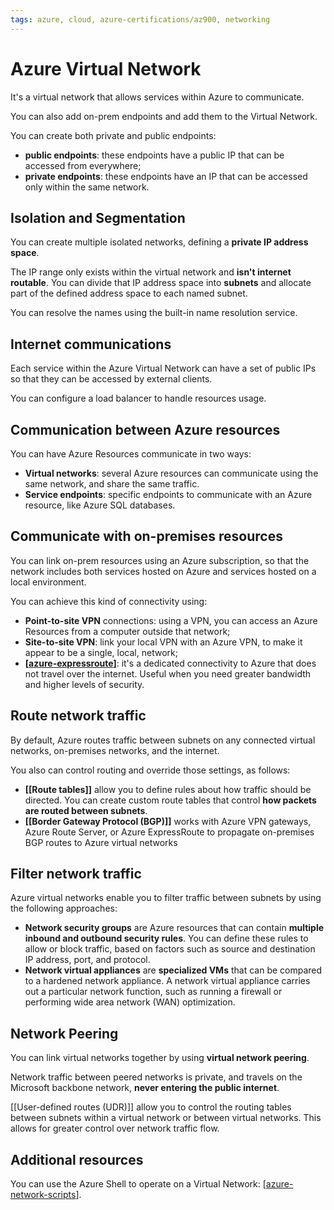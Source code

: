 ```yaml
---
tags: azure, cloud, azure-certifications/az900, networking
---
```


# Azure Virtual Network

It's a virtual network that allows services within Azure to communicate.

You can also add on-prem endpoints and add them to the Virtual Network.

You can create both private and public endpoints:

* **public endpoints**: these endpoints have a public IP that can be accessed from everywhere;
* **private endpoints**: these endpoints have an IP that can be accessed only within the same network.

## Isolation and Segmentation

You can create multiple isolated networks, defining a **private IP address space**.

The IP range only exists within the virtual network and **isn't internet routable**. You can divide that IP address space into **subnets** and allocate part of the defined address space to each named subnet.

You can resolve the names using the built-in name resolution service.

## Internet communications

Each service within the Azure Virtual Network can have a set of public IPs so that they can be accessed by external clients.

You can configure a load balancer to handle resources usage.

## Communication between Azure resources

You can have Azure Resources communicate in two ways:

* **Virtual networks**: several Azure resources can communicate using the same network, and share the same traffic.
* **Service endpoints**: specific endpoints to communicate with an Azure resource, like Azure SQL databases.

## Communicate with on-premises resources

You can link on-prem resources using an Azure subscription, so that the network includes both services hosted on Azure and services hosted on a local environment.

You can achieve this kind of connectivity using:

* **Point-to-site VPN** connections: using a VPN, you can access an Azure Resources from a computer outside that network;
* **Site-to-site VPN**: link your local VPN with an Azure VPN, to make it appear to be a single, local, network;
* **[[azure-expressroute]]**: it's a dedicated connectivity to Azure that does not travel over the internet. Useful when you need greater bandwidth and higher levels of security.

## Route network traffic

By default, Azure routes traffic between subnets on any connected virtual networks, on-premises networks, and the internet.

You also can control routing and override those settings, as follows:

* **[[Route tables]]** allow you to define rules about how traffic should be directed. You can create custom route tables that control **how packets are routed between subnets**.
* **[[Border Gateway Protocol (BGP)]]** works with Azure VPN gateways, Azure Route Server, or Azure ExpressRoute to propagate on-premises BGP routes to Azure virtual networks

## Filter network traffic

Azure virtual networks enable you to filter traffic between subnets by using the following approaches:

* **Network security groups** are Azure resources that can contain **multiple inbound and outbound security rules**. You can define these rules to allow or block traffic, based on factors such as source and destination IP address, port, and protocol.
* **Network virtual appliances** are **specialized VMs** that can be compared to a hardened network appliance. A network virtual appliance carries out a particular network function, such as running a firewall or performing wide area network (WAN) optimization.

## Network Peering

You can link virtual networks together by using **virtual network peering**.

Network traffic between peered networks is private, and travels on the Microsoft backbone network, **never entering the public internet**.

[[User-defined routes (UDR)]] allow you to control the routing tables between subnets within a virtual network or between virtual networks. This allows for greater control over network traffic flow.

## Additional resources

You can use the Azure Shell to operate on a Virtual Network: [[azure-network-scripts]].

[//begin]: # "Autogenerated link references for markdown compatibility"
[azure-expressroute]: azure-expressroute "Azure ExpressRoute"
[azure-network-scripts]: ../azure-cli/azure-network-scripts "Operations on Azure Virtual Network with Cloud CLI"
[//end]: # "Autogenerated link references"
